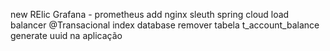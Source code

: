 new RElic
Grafana - prometheus
add nginx
sleuth
spring cloud load balancer
@Transacional
index database
remover tabela t_account_balance
generate uuid na aplicação